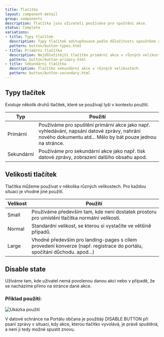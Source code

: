 ```yaml
---
title: Tlačítko
layout: component-detail
group: components
description: Tlačítka jsou uživateli používána pro spuštění akce.
status: Complete
variations:
- title: Typy tlačítek
  description: Typy tlačítek odstupňované podle důležitosti spouštěné akce.
  pattern: button/button-types.html
- title: Primární tlačítka
  description: Nejdůležitější tlačítko primární akce v různých velikostech.
  pattern: button/button-primary.html
- title: Sekundární tlačítka
  description: Tlačítko sekundární akce v různých velikostech.
  pattern: button/button-secondary.html
---
```



## Typy tlačítek

Existuje několik druhů tlačítek, které se používají lyší v kontextu použití.

| Typ                   | Použití                                                                    |
| ----------------------|------------------------------------------------------------------------------|
| Primární              | Používáme pro spuštění primární akce jako např. vyhledávání, napsání datové zprávy, nahrání nového dokumentu atd... Mělo by bát pouze jednou na stránce. | 
| Sekundární            | Používáme pro sekundární akce jako např. tisk datové zprávy, zobrazení dalšího obsahu apod. | 


## Velikosti tlačítek

Tlačítka můžeme používat v několika různých velikostech. Pro každou situaci je vhodné jiné použití.

| Velikost              | Použití                                                                    |
| ----------------------|------------------------------------------------------------------------------|
| Small                 | Používáme především tam, kde není dostatek prostoru pro umístění tlačítka normální velikosti. | 
| Normal                | Standardní velikost, se kterou si vystačíte ve většině případů. | 
| Large                 | Vhodné především pro landing-pages s cílem provedení konverze (např. registrace do portálu, spočítání důchodu. apod...) | 

## Disable state

Užíváme tam, kde uživatel nemá povolenou danou akci nebo v případě, že se nacházíme přímo na stránce dané akce.

### Příklad použítí:

![Ukázka použití](/mv-design-system/images/datova_schranka.png "Ukázka použití")

V datové schránce na Portálu občana je použitáý DISABLE BUTTON při psaní zprávy v situaci, kdy akce, kterou tlačítko vyvolává, je právě spuštěná, a není ji tedy možné spustit znovu.
